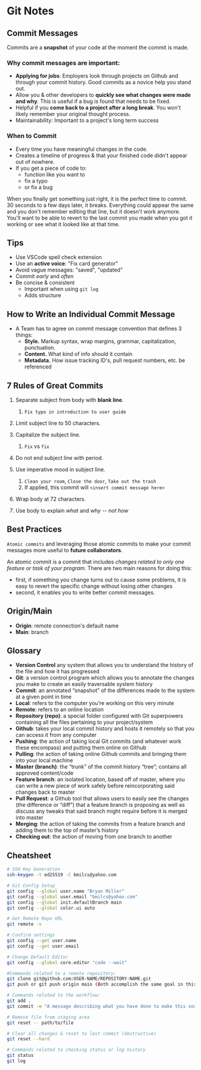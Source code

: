 # Git Notes

## Commit Messages

Commits are a **snapshot** of your code at the moment the commit is made. 

### Why commit messages are important:

* **Applying for jobs**: Employers look through projects on Github and through your commit history. Good commits as a novice help you stand out.
* Allow you & other developers to **quickly see what changes were made and why**. This is useful if a bug is found that needs to be fixed.
* Helpful if you **come back to a project after a long break**. You won't likely remember your original thought process.
* Maintainability: Important to a project's long term success

### When to Commit

* Every time you have meaningful changes in the code.
* Creates a timeline of progress & that your finished code didn't appear out of nowhere.
* If you get a piece of code to:
  *  function like you want to
  *  fix a typo
  *  or fix a bug
  
When you finally get something just right, it is the perfect time to commit. 30 seconds to a few days later, it breaks. Everything could appear the same and you don't remember editing that line, but it doesn't work anymore. You'll want to be able to revert to the last commit you made when you got it working or see what it looked like at that time.

## Tips

* Use VSCode spell check extension
* Use an **active voice**: "Fix card generator"
* Avoid vague messages: "saved", "updated"
* Commit *early* and *often*
* Be concise & consistent
  * Important when using `git log`
  * Adds structure

## How to Write an Individual Commit Message

* A Team has to agree on commit message convention that defines 3 things:
  * **Style.** Markup syntax, wrap margins, grammar, capitalization, punctuation.
  * **Content.** What kind of info should it contain
  * **Metadata.** How issue tracking ID's, pull request numbers, etc. be referenced

## 7 Rules of Great Commits
  
  1. Separate subject from body with **blank line**.
     1. `Fix typo in introduction to user guide`

  2. Limit subject line to 50 characters.
  3. Capitalize the subject line.
     1. `Fix` vs `fix`
  4. Do not end subject line with period.
  5. Use imperative mood in subject line.
     1. `Clean your room`, `Close the door`, `Take out the trash`
     2. If applied, this commit will `<insert commit message here>`
  6. Wrap body at 72 characters.
  7. Use body to explain *what* and *why* -- *not how*

## Best Practices

`Atomic commits` and leveraging those atomic commits to make your commit messages more useful to **future collaborators**.

An atomic commit is a commit that includes *changes related to only one feature or task of your program.* There are two main reasons for doing this: 

* first, if something you change turns out to cause some problems, it is easy to revert the specific change without losing other changes
* second, it enables you to write better commit messages.

## Origin/Main
* **Origin**: remote connection's default name
* **Main**: branch

## Glossary
* **Version Control** any system that allows you to understand the history of the file and how it has progressed
* **Git**: a version control program which allows you to annotate the changes you make to create an easily traversable system history
* **Commit**: an annotated “snapshot” of the differences made to the system at a given point in time
* **Local**: refers to the computer you’re working on this very minute
* **Remote**: refers to an online location
* **Repository (repo)**: a special folder configured with Git superpowers containing all the files pertaining to your project/system
* **Github**: takes your local commit history and hosts it remotely so that you can access it from any computer
* **Pushing**: the action of taking local Git commits (and whatever work these encompass) and putting them online on Github
* **Pulling**: the action of taking online Github commits and bringing them into your local machine
* **Master (branch)**: the “trunk” of the commit history “tree”; contains all approved content/code
* **Feature branch**: an isolated location, based off of master, where you can write a new piece of work safely before reincorporating said changes back to master
* **Pull Request**: a Github tool that allows users to easily see the changes (the difference or “diff”) that a feature branch is proposing as well as discuss any tweaks that said branch might require before it is merged into master
* **Merging**: the action of taking the commits from a feature branch and adding them to the top of master’s history
* **Checking out**: the action of moving from one branch to another


## Cheatsheet

``` sh
# SSH Key Generation
ssh-keygen -t ed25519 -C bmilcs@yahoo.com

# Git Config Setup
git config --global user.name "Bryan Miller"
git config --global user.email "bmilcs@yahoo.com"
git config --global init.defaultBranch main
git config --global color.ui auto

# Get Remote Repo URL
git remote -v

# Confirm settings
git config --get user.name
git config --get user.email

# Change Default Editor
git config --global core.editor "code --wait"

#Commands related to a remote repository:
git clone git@github.com:USER-NAME/REPOSITORY-NAME.git
git push or git push origin main (Both accomplish the same goal in this context)

# Commands related to the workflow:
git add .
git commit -m "A message describing what you have done to make this snapshot different"

# Remove file from staging area
git reset -- path/to/file

# Clear all changes & reset to last commit (destructive)
git reset --hard

# Commands related to checking status or log history
git status
git log
```
